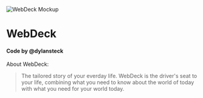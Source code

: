 ![WebDeck Mockup](https://webdeck.co/img/homepage-phone.png)

# WebDeck
#### Code by @dylansteck

About WebDeck:
>The tailored story of your everday life.
>WebDeck is the driver's seat to your life, 
>combining what you need to know about the world 
>of today with what you need for your world today.
